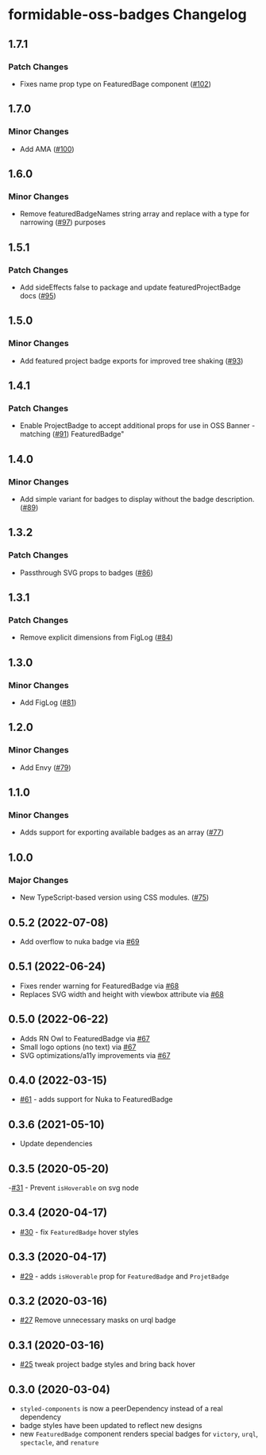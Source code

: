 # formidable-oss-badges Changelog

## 1.7.1

### Patch Changes

- Fixes name prop type on FeaturedBage component
  ([#102](https://github.com/FormidableLabs/formidable-oss-badges/pull/102))

## 1.7.0

### Minor Changes

- Add AMA
  ([#100](https://github.com/FormidableLabs/formidable-oss-badges/pull/100))

## 1.6.0

### Minor Changes

- Remove featuredBadgeNames string array and replace with a type for narrowing
  ([#97](https://github.com/FormidableLabs/formidable-oss-badges/pull/97))
  purposes

## 1.5.1

### Patch Changes

- Add sideEffects false to package and update featuredProjectBadge docs
  ([#95](https://github.com/FormidableLabs/formidable-oss-badges/pull/95))

## 1.5.0

### Minor Changes

- Add featured project badge exports for improved tree shaking
  ([#93](https://github.com/FormidableLabs/formidable-oss-badges/pull/93))

## 1.4.1

### Patch Changes

- Enable ProjectBadge to accept additional props for use in OSS Banner -
  matching
  ([#91](https://github.com/FormidableLabs/formidable-oss-badges/pull/91))
  FeaturedBadge"

## 1.4.0

### Minor Changes

- Add simple variant for badges to display without the badge description.
  ([#89](https://github.com/FormidableLabs/formidable-oss-badges/pull/89))

## 1.3.2

### Patch Changes

- Passthrough SVG props to badges
  ([#86](https://github.com/FormidableLabs/formidable-oss-badges/pull/86))

## 1.3.1

### Patch Changes

- Remove explicit dimensions from FigLog
  ([#84](https://github.com/FormidableLabs/formidable-oss-badges/pull/84))

## 1.3.0

### Minor Changes

- Add FigLog
  ([#81](https://github.com/FormidableLabs/formidable-oss-badges/pull/81))

## 1.2.0

### Minor Changes

- Add Envy
  ([#79](https://github.com/FormidableLabs/formidable-oss-badges/pull/79))

## 1.1.0

### Minor Changes

- Adds support for exporting available badges as an array
  ([#77](https://github.com/FormidableLabs/formidable-oss-badges/pull/77))

## 1.0.0

### Major Changes

- New TypeScript-based version using CSS modules.
  ([#75](https://github.com/FormidableLabs/formidable-oss-badges/pull/75))

## 0.5.2 (2022-07-08)

- Add overflow to nuka badge via
  [#69](https://github.com/FormidableLabs/formidable-oss-badges/pull/69)

## 0.5.1 (2022-06-24)

- Fixes render warning for FeaturedBadge via
  [#68](https://github.com/FormidableLabs/formidable-oss-badges/pull/68)
- Replaces SVG width and height with viewbox attribute via
  [#68](https://github.com/FormidableLabs/formidable-oss-badges/pull/68)

## 0.5.0 (2022-06-22)

- Adds RN Owl to FeaturedBadge via
  [#67](https://github.com/FormidableLabs/formidable-oss-badges/pull/67)
- Small logo options (no text) via
  [#67](https://github.com/FormidableLabs/formidable-oss-badges/pull/67)
- SVG optimizations/a11y improvements via
  [#67](https://github.com/FormidableLabs/formidable-oss-badges/pull/67)

## 0.4.0 (2022-03-15)

- [#61](https://github.com/FormidableLabs/formidable-oss-badges/pull/61) - adds
  support for Nuka to FeaturedBadge

## 0.3.6 (2021-05-10)

- Update dependencies

## 0.3.5 (2020-05-20)

-[#31](https://github.com/FormidableLabs/formidable-oss-badges/pull/31) -
Prevent `isHoverable` on svg node

## 0.3.4 (2020-04-17)

- [#30](https://github.com/FormidableLabs/formidable-oss-badges/pull/30) - fix
  `FeaturedBadge` hover styles

## 0.3.3 (2020-04-17)

- [#29](https://github.com/FormidableLabs/formidable-oss-badges/pull/29) - adds
  `isHoverable` prop for `FeaturedBadge` and `ProjetBadge`

## 0.3.2 (2020-03-16)

- [#27](https://github.com/FormidableLabs/formidable-oss-badges/pull/27) Remove
  unnecessary masks on urql badge

## 0.3.1 (2020-03-16)

- [#25](https://github.com/FormidableLabs/formidable-oss-badges/pull/25) tweak
  project badge styles and bring back hover

## 0.3.0 (2020-03-04)

- `styled-components` is now a peerDependency instead of a real dependency
- badge styles have been updated to reflect new designs
- new `FeaturedBadge` component renders special badges for `victory`, `urql`,
  `spectacle`, and `renature`

